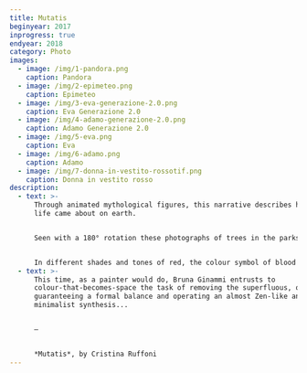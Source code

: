 ```yaml
---
title: Mutatis
beginyear: 2017
inprogress: true
endyear: 2018
category: Photo
images:
  - image: /img/1-pandora.png
    caption: Pandora
  - image: /img/2-epimeteo.png
    caption: Epimeteo
  - image: /img/3-eva-generazione-2.0.png
    caption: Eva Generazione 2.0
  - image: /img/4-adamo-generazione-2.0.png
    caption: Adamo Generazione 2.0
  - image: /img/5-eva.png
    caption: Eva
  - image: /img/6-adamo.png
    caption: Adamo
  - image: /img/7-donna-in-vestito-rossotif.png
    caption: Donna in vestito rosso
description:
  - text: >-
      Through animated mythological figures, this narrative describes how human
      life came about on earth. 


      Seen with a 180° rotation these photographs of trees in the parks of Milan, take on human and divine semblances.


      In different shades and tones of red, the colour symbol of blood and Eros, the backgrounds enrich each mythological figure with pathos.
  - text: >-
      This time, as a painter would do, Bruna Ginammi entrusts to
      colour-that-becomes-space the task of removing the superfluous, of
      guaranteeing a formal balance and operating an almost Zen-like and
      minimalist synthesis...


      —


      *Mutatis*, by Cristina Ruffoni
---
```


